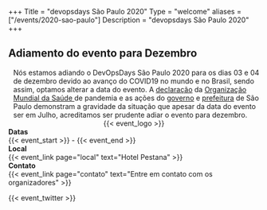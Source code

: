 +++
Title = "devopsdays São Paulo 2020"
Type = "welcome"
aliases = ["/events/2020-sao-paulo"]
Description = "devopsdays São Paulo 2020"
+++

<!-- <div>
<h2>DevOpsDays São Paulo 2020</h2>
</div> -->

<div>
<h2>Adiamento do evento para Dezembro</h2>
</div>
<div>
 <div style="padding-left: 10px">
  Nós estamos adiando o DevOpsDays São Paulo 2020 para os dias 03 e 04 de dezembro devido ao avanço do COVID19 no mundo e no Brasil, sendo assim, optamos alterar a data do evento. A <a href="https://twitter.com/who/status/1237777021742338049" target="_blank">declaração</a> da  <a href="https://www.who.int/dg/speeches/detail/who-director-general-s-opening-remarks-at-the-media-briefing-on-covid-19---11-march-2020" target="_blank"> Organização Mundial da Saúde </a>de pandemia e as ações do  <a href="https://www.saopaulo.sp.gov.br/spnoticias/saude-e-centro-de-contingencia-atualizam-cenario-sobre-novo-coronavirus-em-sp/" target="_blank"> governo</a> e <a href="https://www.capital.sp.gov.br/noticia/prefeitura-de-sp-suspende-eventos-publicos-e-promove-interrupcao-gradual-das-aulas" target=_blank>prefeitura</a> de São Paulo demonstram a gravidade da situação que apesar da data do evento ser em Julho, acreditamos ser prudente adiar o evento para dezembro. 
  </div>
</div>

<!-- <div>
    <p style="font-size:large;">Date: TBD 2018</p>
    <p style="font-size:large;">Location: TBD</p>
    <div style="padding-left: 10px">
      <p>O DevOpsDays virá para São Paulo em 2020!</p>
      <p>Teremos de volta em São Paulo o DevOpsDays. Será uma ótima oportunidade de compartilhar conhecimento e histórias, de socializar, rever colegas, fazer novos amigos, aprender, ensinar e promover nossa grande e crescente comunidade.</p>
    </div>
</div> -->

<div style="text-align:center;">
  {{< event_logo >}}
</div>

<div class = "row">
  <div class = "col-md-2">
    <strong>Datas</strong>
  </div>
  <div class = "col-md-8">
    {{< event_start >}} - {{< event_end >}}
  </div>
</div>

<div class = "row">
  <div class = "col-md-2">
    <strong>Local</strong>
  </div>
  <div class = "col-md-8">
    {{< event_link page="local" text="Hotel Pestana" >}}
  </div>
</div>

<!-- 
<div class = "row">
  <div class = "col-md-2">
    <strong>Ingressos</strong>
  </div>
  <div class = "col-md-8">
    {{< event_link page="registration" text="Obtenha seu ingresso!" >}}
  </div>
</div> -->


<!-- <div class = "row">
  <div class = "col-md-2">
    <strong>Chamadas (CFP)</strong>
  </div>
  <div class = "col-md-8">
    {{< event_link page="cfp" text="Proponha uma palestra!" >}}
  </div>
</div> -->

<!-- <div class = "row">
  <div class = "col-md-2">
    <strong>Program</strong>
  </div>
  <div class = "col-md-8">
    View the {{< event_link page="program" text="program." >}}
  </div>
</div> -->

<!-- <div class = "row">
  <div class = "col-md-2">
    <strong>Speakers</strong>
  </div>
  <div class = "col-md-8">
    Check out the {{< event_link page="speakers" text="speakers!" >}}
  </div>
</div> -->

<!-- <div class = "row">
  <div class = "col-md-2">
    <strong>Patrocínios</strong>
  </div>
  <div class = "col-md-8">
    {{< event_link page="sponsor" text="Patrocine este evento!" >}}
  </div>
</div> -->

<div class = "row">
  <div class = "col-md-2">
    <strong>Contato</strong>
  </div>
  <div class = "col-md-8">
    {{< event_link page="contato" text="Entre em contato com os organizadores" >}}
  </div>
</div>

<!-- Uncomment if you added your city twitter name -->

{{< event_twitter >}}

